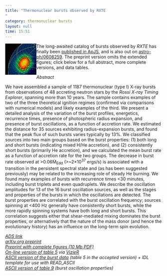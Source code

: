 ```yaml
---
title: "Thermonuclear bursts observed by RXTE
"
category: thermonuclear bursts
layout: null
time: 15:51
---
```

<!-- header generated from blosxom format post; make_header.pl 23.1.2022 -->
<p>
<!-- created by convert.pl on Mon Jan 30 23:42:55 EST 2012 -->
<!-- converted from ../2006/08/thermonuclear-bursts-observed-by-rxte.html -->
<!-- Post timestamp Tuesday, August 15, 2006 11:51 PM -->
<!-- touch -t 200608152351 -->
<!-- Labels: 2006, 2008, papers, thermonuclear bursts -->
      <img src="images/ignitsphere.jpg" width="100" height="100" align="left">The long-awaited catalog of bursts observed by <em>RXTE</em> has finally been <a href="http://adsabs.harvard.edu/abs/2008ApJS..179..360G">published in ApJS</a>, and is also out on <a href="http://arxiv.org/abs/astro-ph/0608259">astro-ph/0608259</a>. The preprint version omits the extended figures; click below for a full abstract, more complete versions, and data tables.
<p>
<em>Abstract</em><p>
We have assembled a sample of 1187 thermonuclear (type I) X-ray bursts from observations of 48 accreting neutron stars by the <em>Rossi X-ray Timing Explorer</em>, spanning more than 10 years. The sample contains examples of two of the three theoretical ignition regimes (confirmed via comparisons with numerical models) and likely examples of the third. We present a detailed analysis of the variation of the burst profiles, energetics, recurrence times, presence of photospheric radius expansion, and presence of burst oscillations, as a function of accretion rate. We estimated the distance for 35 sources exhibiting radius-expansion bursts, and found that the peak flux of such bursts varies typically by 13%. We classified sources into two main groups based on the burst properties: (1) both long and short bursts (indicating mixed H/He accretion), and (2) consistently short bursts (primarily He accretion), and we calculated the mean burst rate as a function of accretion rate for the two groups. The decrease in burst rate observed at >0.06Ṁ<sub>Edd</sub> (>~2×10<sup>37</sup> ergs/s) is associated with a transition in the persistent spectral state and (as has been suggested previously) may be related to the increasing role of steady He burning. We found many examples of bursts with recurrence times <30 minutes, including burst triplets and even quadruplets. We describe the oscillation amplitudes for 13 of the 16 burst oscillation sources, as well as the stages and properties of the bursts in which the oscillations are detected. The burst properties are correlated with the burst oscillation frequency; sources spinning at <400 Hz generally have consistently short bursts, while the more rapidly spinning systems have both long and short bursts. This correlation suggests either that shear-mediated mixing dominates the burst properties, or alternatively that the nature of the mass donor (and hence the evolutionary history) has an influence on the long-term spin evolution.
<p>
<em><a href="http://adsabs.harvard.edu/abs/2008ApJS..179..360G">ADS link</a></em><br>
<em><a href="http://arxiv.org/abs/astro-ph/0608259">arXiv.org preprint</a></em><br>
<em><a href="http://users.monash.edu.au/~dgallow/docs/0608259v2_all.pdf">Preprint with complete figures (10 Mb PDF)</a></em><br>
<em><a href="http://vizier.u-strasbg.fr/cgi-bin/VizieR-2?-source=J/ApJS/179/360">On-line version of table 5</a> via <a href="http://vizier.inasan.ru/viz-bin/VizieR">VizieR</a></em><br>
<em><a href="http://users.monash.edu.au/~dgallow/docs/tab5.tar.gz">ASCII version of the burst data</a> (table 5 in the accepted version) + IDL template for use with READ_ASCII</em><br>
<em><a href="http://users.monash.edu.au/~dgallow/docs/tab9.dat">ASCII version of table 9</a> (burst oscillation properties)</em><p>

